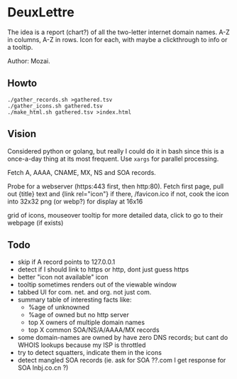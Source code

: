 DeuxLettre
==========
The idea is a report (chart?) of all the two-letter internet domain names.
A-Z in columns, A-Z in rows.  Icon for each, with maybe a clickthrough
to info or a tooltip.

Author: Mozai.


Howto
-----
    ./gather_records.sh >gathered.tsv
    ./gather_icons.sh gathered.tsv
    ./make_html.sh gathered.tsv >index.html


Vision
------
Considered python or golang, but really I could do it in bash since
this is a once-a-day thing at its most frequent.  Use `xargs` for parallel
processing.

Fetch A, AAAA, CNAME, MX, NS and SOA records.

Probe for a webserver (https:443 first, then http:80).  Fetch first page,
pull out {title} text and {link rel="icon"} if there, /favicon.ico if not,
cook the icon into 32x32 png (or webp?) for display at 16x16

grid of icons, mouseover tooltip for more detailed data, click to go to
their webpage (if exists)


Todo
----
* skip if A record points to 127.0.0.1
* detect if I should link to https or http, dont just guess https
* better "icon not available" icon
* tooltip sometimes renders out of the viewable window
* tabbed UI for com. net. and org. not just com.
* summary table of interesting facts like:
  * %age of unknowned
  * %age of owned but no http server
  * top X owners of multiple domain names
  * top X common SOA/NS/A/AAAA/MX records
* some domain-names are owned by have zero DNS records;
  but cant do WHOIS lookups because my ISP is throttled
* try to detect squatters, indicate them in the icons
* detect mangled SOA records (ie. ask for SOA ??.com I get response for
  SOA lnbj.co.cn ?)

